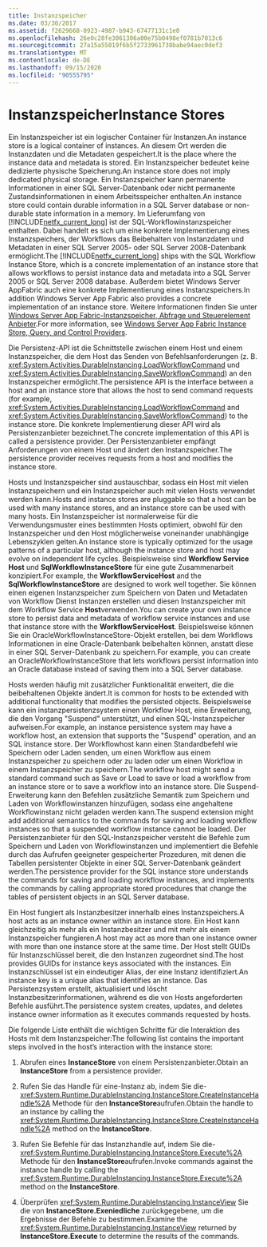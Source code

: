 ```yaml
---
title: Instanzspeicher
ms.date: 03/30/2017
ms.assetid: f2629668-0923-4987-b943-67477131c1e0
ms.openlocfilehash: 26e0c28fe3061306a00e75b0498ef0781b7013c6
ms.sourcegitcommit: 27a15a55019f6b5f2733961738babe94aec0def3
ms.translationtype: MT
ms.contentlocale: de-DE
ms.lasthandoff: 09/15/2020
ms.locfileid: "90555795"
---
```

# <a name="instance-stores"></a><span data-ttu-id="b8698-102">Instanzspeicher</span><span class="sxs-lookup"><span data-stu-id="b8698-102">Instance Stores</span></span>
<span data-ttu-id="b8698-103">Ein Instanzspeicher ist ein logischer Container für Instanzen.</span><span class="sxs-lookup"><span data-stu-id="b8698-103">An instance store is a logical container of instances.</span></span> <span data-ttu-id="b8698-104">An diesem Ort werden die Instanzdaten und die Metadaten gespeichert.</span><span class="sxs-lookup"><span data-stu-id="b8698-104">It is the place where the instance data and metadata is stored.</span></span> <span data-ttu-id="b8698-105">Ein Instanzspeicher bedeutet keine dedizierte physische Speicherung.</span><span class="sxs-lookup"><span data-stu-id="b8698-105">An instance store does not imply dedicated physical storage.</span></span> <span data-ttu-id="b8698-106">Ein Instanzspeicher kann permanente Informationen in einer SQL Server-Datenbank oder nicht permanente Zustandsinformationen in einem Arbeitsspeicher enthalten.</span><span class="sxs-lookup"><span data-stu-id="b8698-106">An instance store could contain durable information in a SQL Server database or non-durable state information in a memory.</span></span> <span data-ttu-id="b8698-107">Im Lieferumfang von [!INCLUDE[netfx_current_long](../../../includes/netfx-current-long-md.md)] ist der SQL-Workflowinstanzspeicher enthalten. Dabei handelt es sich um eine konkrete Implementierung eines Instanzspeichers, der Workflows das Beibehalten von Instanzdaten und Metadaten in einer SQL Server 2005- oder SQL Server 2008-Datenbank ermöglicht.</span><span class="sxs-lookup"><span data-stu-id="b8698-107">The [!INCLUDE[netfx_current_long](../../../includes/netfx-current-long-md.md)] ships with the SQL Workflow Instance Store, which is a concrete implementation of an instance store that allows workflows to persist instance data and metadata into a SQL Server 2005 or SQL Server 2008 database.</span></span> <span data-ttu-id="b8698-108">Außerdem bietet Windows Server AppFabric auch eine konkrete Implementierung eines Instanzspeichers.</span><span class="sxs-lookup"><span data-stu-id="b8698-108">In addition Windows Server App Fabric also provides a concrete implementation of an instance store.</span></span> <span data-ttu-id="b8698-109">Weitere Informationen finden Sie unter [Windows Server App Fabric-Instanzspeicher, Abfrage und Steuerelement Anbieter](/previous-versions/appfabric/ff383417(v=azure.10)).</span><span class="sxs-lookup"><span data-stu-id="b8698-109">For more information, see [Windows Server App Fabric Instance Store, Query, and Control Providers](/previous-versions/appfabric/ff383417(v=azure.10)).</span></span>  
  
 <span data-ttu-id="b8698-110">Die Persistenz-API ist die Schnittstelle zwischen einem Host und einem Instanzspeicher, die dem Host das Senden von Befehlsanforderungen (z. B. <xref:System.Activities.DurableInstancing.LoadWorkflowCommand> und <xref:System.Activities.DurableInstancing.SaveWorkflowCommand>) an den Instanzspeicher ermöglicht.</span><span class="sxs-lookup"><span data-stu-id="b8698-110">The persistence API is the interface between a host and an instance store that allows the host to send command requests (for example, <xref:System.Activities.DurableInstancing.LoadWorkflowCommand> and <xref:System.Activities.DurableInstancing.SaveWorkflowCommand>) to the instance store.</span></span> <span data-ttu-id="b8698-111">Die konkrete Implementierung dieser API wird als Persistenzanbieter bezeichnet.</span><span class="sxs-lookup"><span data-stu-id="b8698-111">The concrete implementation of this API is called a persistence provider.</span></span> <span data-ttu-id="b8698-112">Der Persistenzanbieter empfängt Anforderungen von einem Host und ändert den Instanzspeicher.</span><span class="sxs-lookup"><span data-stu-id="b8698-112">The persistence provider receives requests from a host and modifies the instance store.</span></span>  
  
 <span data-ttu-id="b8698-113">Hosts und Instanzspeicher sind austauschbar, sodass ein Host mit vielen Instanzspeichern und ein Instanzspeicher auch mit vielen Hosts verwendet werden kann.</span><span class="sxs-lookup"><span data-stu-id="b8698-113">Hosts and instance stores are pluggable so that a host can be used with many instance stores, and an instance store can be used with many hosts.</span></span> <span data-ttu-id="b8698-114">Ein Instanzspeicher ist normalerweise für die Verwendungsmuster eines bestimmten Hosts optimiert, obwohl für den Instanzspeicher und den Host möglicherweise voneinander unabhängige Lebenszyklen gelten.</span><span class="sxs-lookup"><span data-stu-id="b8698-114">An instance store is typically optimized for the usage patterns of a particular host, although the instance store and host may evolve on independent life cycles.</span></span> <span data-ttu-id="b8698-115">Beispielsweise sind **Workflow Service Host** und **SqlWorkflowInstanceStore** für eine gute Zusammenarbeit konzipiert.</span><span class="sxs-lookup"><span data-stu-id="b8698-115">For example, the **WorkflowServiceHost** and the **SqlWorkflowInstanceStore** are designed to work well together.</span></span> <span data-ttu-id="b8698-116">Sie können einen eigenen Instanzspeicher zum Speichern von Daten und Metadaten von Workflow Dienst Instanzen erstellen und diesen Instanzspeicher mit dem Workflow Service **Host**verwenden.</span><span class="sxs-lookup"><span data-stu-id="b8698-116">You can create your own instance store to persist data and metadata of workflow service instances and use that instance store with the **WorkflowServiceHost**.</span></span> <span data-ttu-id="b8698-117">Beispielsweise können Sie ein OracleWorkflowInstanceStore-Objekt erstellen, bei dem Workflows Informationen in eine Oracle-Datenbank beibehalten können, anstatt diese in einer SQL Server-Datenbank zu speichern.</span><span class="sxs-lookup"><span data-stu-id="b8698-117">For example, you can create an OracleWorkflowInstanceStore that lets workflows persist information into an Oracle database instead of saving them into a SQL Server database.</span></span>  
  
 <span data-ttu-id="b8698-118">Hosts werden häufig mit zusätzlicher Funktionalität erweitert, die die beibehaltenen Objekte ändert.</span><span class="sxs-lookup"><span data-stu-id="b8698-118">It is common for hosts to be extended with additional functionality that modifies the persisted objects.</span></span> <span data-ttu-id="b8698-119">Beispielsweise kann ein instanzpersistenzsystem einen Workflow Host, eine Erweiterung, die den Vorgang "Suspend" unterstützt, und einen SQL-Instanzspeicher aufweisen.</span><span class="sxs-lookup"><span data-stu-id="b8698-119">For example, an instance persistence system may have a workflow host, an extension that supports the "Suspend" operation, and an SQL instance store.</span></span>  <span data-ttu-id="b8698-120">Der Workflowhost kann einen Standardbefehl wie Speichern oder Laden senden, um einen Workflow aus einem Instanzspeicher zu speichern oder zu laden oder um einen Workflow in einem Instanzspeicher zu speichern.</span><span class="sxs-lookup"><span data-stu-id="b8698-120">The workflow host might send a standard command such as Save or Load to save or load a workflow from an instance store or to save a workflow into an instance store.</span></span> <span data-ttu-id="b8698-121">Die Suspend-Erweiterung kann den Befehlen zusätzliche Semantik zum Speichern und Laden von Workflowinstanzen hinzufügen, sodass eine angehaltene Workflowinstanz nicht geladen werden kann.</span><span class="sxs-lookup"><span data-stu-id="b8698-121">The suspend extension might add additional semantics to the commands for saving and loading workflow instances so that a suspended workflow instance cannot be loaded.</span></span> <span data-ttu-id="b8698-122">Der Persistenzanbieter für den SQL-Instanzspeicher versteht die Befehle zum Speichern und Laden von Workflowinstanzen und implementiert die Befehle durch das Aufrufen geeigneter gespeicherter Prozeduren, mit denen die Tabellen persistenter Objekte in einer SQL Server-Datenbank geändert werden.</span><span class="sxs-lookup"><span data-stu-id="b8698-122">The persistence provider for the SQL instance store understands the commands for saving and loading workflow instances, and implements the commands by calling appropriate stored procedures that change the tables of persistent objects in an SQL Server database.</span></span>  
  
 <span data-ttu-id="b8698-123">Ein Host fungiert als Instanzbesitzer innerhalb eines Instanzspeichers.</span><span class="sxs-lookup"><span data-stu-id="b8698-123">A host acts as an instance owner within an instance store.</span></span> <span data-ttu-id="b8698-124">Ein Host kann gleichzeitig als mehr als ein Instanzbesitzer und mit mehr als einem Instanzspeicher fungieren.</span><span class="sxs-lookup"><span data-stu-id="b8698-124">A host may act as more than one instance owner with more than one instance store at the same time.</span></span> <span data-ttu-id="b8698-125">Der Host stellt GUIDs für Instanzschlüssel bereit, die den Instanzen zugeordnet sind.</span><span class="sxs-lookup"><span data-stu-id="b8698-125">The host provides GUIDs for instance keys associated with the instances.</span></span> <span data-ttu-id="b8698-126">Ein Instanzschlüssel ist ein eindeutiger Alias, der eine Instanz identifiziert.</span><span class="sxs-lookup"><span data-stu-id="b8698-126">An instance key is a unique alias that identifies an instance.</span></span> <span data-ttu-id="b8698-127">Das Persistenzsystem erstellt, aktualisiert und löscht Instanzbesitzerinformationen, während es die von Hosts angeforderten Befehle ausführt.</span><span class="sxs-lookup"><span data-stu-id="b8698-127">The persistence system creates, updates, and deletes instance owner information as it executes commands requested by hosts.</span></span>  
  
 <span data-ttu-id="b8698-128">Die folgende Liste enthält die wichtigen Schritte für die Interaktion des Hosts mit dem Instanzspeicher:</span><span class="sxs-lookup"><span data-stu-id="b8698-128">The following list contains the important steps involved in the host’s interaction with the instance store:</span></span>  
  
1. <span data-ttu-id="b8698-129">Abrufen eines **InstanceStore** von einem Persistenzanbieter.</span><span class="sxs-lookup"><span data-stu-id="b8698-129">Obtain an **InstanceStore** from a persistence provider.</span></span>  

2. <span data-ttu-id="b8698-130">Rufen Sie das Handle für eine-Instanz ab, indem Sie die- <xref:System.Runtime.DurableInstancing.InstanceStore.CreateInstanceHandle%2A> Methode für den **InstanceStore**aufrufen.</span><span class="sxs-lookup"><span data-stu-id="b8698-130">Obtain the handle to an instance by calling the <xref:System.Runtime.DurableInstancing.InstanceStore.CreateInstanceHandle%2A> method on the **InstanceStore**.</span></span>  
  
3. <span data-ttu-id="b8698-131">Rufen Sie Befehle für das Instanzhandle auf, indem Sie die- <xref:System.Runtime.DurableInstancing.InstanceStore.Execute%2A> Methode für den **InstanceStore**aufrufen.</span><span class="sxs-lookup"><span data-stu-id="b8698-131">Invoke commands against the instance handle by calling the <xref:System.Runtime.DurableInstancing.InstanceStore.Execute%2A> method on the **InstanceStore**.</span></span>  
  
4. <span data-ttu-id="b8698-132">Überprüfen <xref:System.Runtime.DurableInstancing.InstanceView> Sie die von **InstanceStore.Exeniedliche** zurückgegebene, um die Ergebnisse der Befehle zu bestimmen.</span><span class="sxs-lookup"><span data-stu-id="b8698-132">Examine the <xref:System.Runtime.DurableInstancing.InstanceView> returned by **InstanceStore.Execute** to determine the results of the commands.</span></span>

